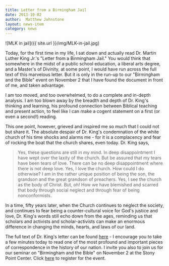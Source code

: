 ```yaml
---
title: Letter from a Birmingham Jail
date: 2013-10-02
author:  Matthew Johnstone
layout: news-item
category: news
---
```

![MLK in jail]({{ site.url }}/img/MLK-in-jail.jpg)

Today, for the first time in my life, I sat down and actually read Dr. Martin Luther King Jr.'s "Letter from a Birmingham Jail." You would think that somewhere in the midst of a public school education, a liberal arts degree, and a Master's of Divinity, at some point, I would have run across the full text of this marvelous letter. But it is only in the run-up to our "Birmingham and the Bible" event on November 2 that I have found the document in front of me, and taken advantage.

I am too moved, and too overwhelmed, to do a complete and in-depth analysis. I am too blown away by the breadth and depth of Dr. King's thinking and learning, his profound connection between Biblical teaching and present action, to feel like I can make a cogent statement on a first (or even a second!) reading.

This one point, however, grieved and inspired me so much that I could not but share it. The absolute despair of Dr. King's condemnation of the white church of his time shocks and alarms me - for it is a complacency and fear of rocking the boat that the church shares, even today. Dr. King says,

>Yes, these questions are still in my mind. In deep disappointment I have wept over the laxity of the church. But be assured that my tears have been tears of love. There can be no deep disappointment where there is not deep love. Yes, I love the church. How could I do otherwise? I am in the rather unique position of being the son, the grandson and the great grandson of preachers. Yes, I see the church as the body of Christ. But, oh! How we have blemished and scarred that body through social neglect and through fear of being nonconformists.

In a time, fifty years later, when the Church continues to neglect the society, and continues to fear being a counter-cultural voice for God's justice and love, Dr. King's words still echo down from the ages, reminding us that scholars and activists and scholar-activists can make an enormous difference in changing the minds, hearts, and laws of our land.

The full text of Dr. King's letter can be found [here](http://www.africa.upenn.edu/Articles_Gen/Letter_Birmingham.html) - I encourage you to take a few minutes today to read one of the most profound and important pieces of correspondence in the history of our nation. I invite you also to join us for our seminar on "Birmingham and the Bible</a>" on November 2 at the Stony Point Center. Click [here](http://stonypointcenter.org/birmingham-bible?eventId=23&controller=event&task=individualRegister) to register for the event.
